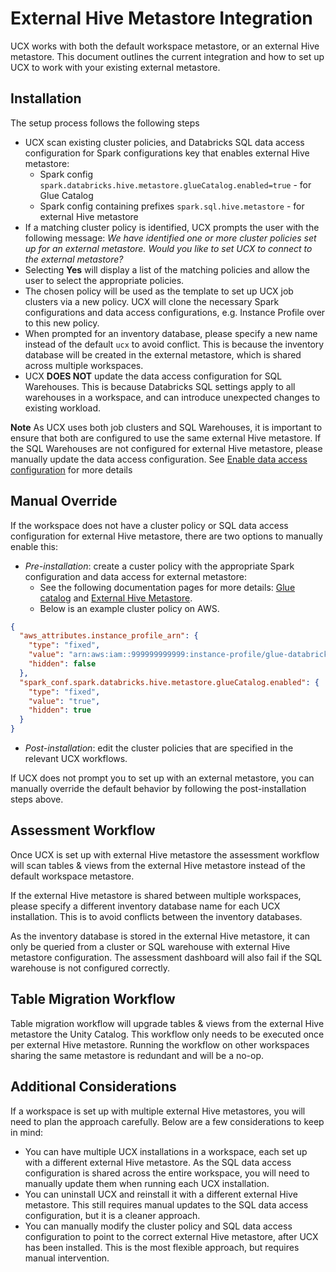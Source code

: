 # External Hive Metastore Integration


UCX works with both the default workspace metastore, or an external Hive metastore. This document outlines the current
integration and how to set up UCX to work with your existing external metastore.

## Installation

The setup process follows the following steps

- UCX scan existing cluster policies, and Databricks SQL data access configuration for Spark configurations key that
enables external Hive metastore:
  - Spark config `spark.databricks.hive.metastore.glueCatalog.enabled=true` - for Glue Catalog
  - Spark config containing prefixes `spark.sql.hive.metastore` - for external Hive metastore
- If a matching cluster policy is identified, UCX prompts the user with the following message:
  _We have identified one or more cluster policies set up for an external metastore.
  Would you like to set UCX to connect to the external metastore?_
- Selecting **Yes** will display a list of the matching policies and allow the user to select the appropriate policies.
- The chosen policy will be used as the template to set up UCX job clusters via a new policy. UCX will clone the
necessary Spark configurations and data access configurations, e.g. Instance Profile over to this new policy.
- When prompted for an inventory database, please specify a new name instead of the default `ucx` to avoid conflict.
This is because the inventory database will be created in the external metastore, which is shared across multiple workspaces.
- UCX **DOES NOT** update the data access configuration for SQL Warehouses. This is because Databricks SQL settings apply
to all warehouses in a workspace, and can introduce unexpected changes to existing workload.

**Note**
As UCX uses both job clusters and SQL Warehouses, it is important to ensure that both are configured to use the same
external Hive metastore. If the SQL Warehouses are not configured for external Hive metastore, please manually update
the data access configuration. See [Enable data access configuration](https://learn.microsoft.com/en-us/azure/databricks/admin/sql/data-access-configuration) for more details



## Manual Override

If the workspace does not have a cluster policy or SQL data access configuration for external Hive metastore, there are
two options to manually enable this:
- *Pre-installation*: create a custer policy with the appropriate Spark configuration and data access for external metastore:
  - See the following documentation pages for more details: [Glue catalog](https://docs.databricks.com/en/archive/external-metastores/aws-glue-metastore.html) and [External Hive Metastore](https://learn.microsoft.com/en-us/azure/databricks/archive/external-metastores/external-hive-metastore).
  - Below is an example cluster policy on AWS.

```json
{
  "aws_attributes.instance_profile_arn": {
    "type": "fixed",
    "value": "arn:aws:iam::999999999999:instance-profile/glue-databricks-access",
    "hidden": false
  },
  "spark_conf.spark.databricks.hive.metastore.glueCatalog.enabled": {
    "type": "fixed",
    "value": "true",
    "hidden": true
  }
}
```
- *Post-installation*: edit the cluster policies that are specified in the relevant UCX workflows.

If UCX does not prompt you to set up with an external metastore, you can manually override the default behavior by
following the post-installation steps above.



## Assessment Workflow

Once UCX is set up with external Hive metastore the assessment workflow will scan tables & views from the external
Hive metastore instead of the default workspace metastore.

If the external Hive metastore is shared between multiple workspaces, please specify a different inventory
database name for each UCX installation. This is to avoid conflicts between the inventory databases.

As the inventory database is stored in the external Hive metastore, it can only be queried from a cluster or SQL warehouse
with external Hive metastore configuration. The assessment dashboard will also fail if the SQL warehouse is not configured correctly.



## Table Migration Workflow

Table migration workflow will upgrade tables & views from the external Hive metastore the Unity Catalog. This workflow
only needs to be executed once per external Hive metastore. Running the workflow on other workspaces sharing the same
metastore is redundant and will be a no-op.



## Additional Considerations

If a workspace is set up with multiple external Hive metastores, you will need to plan the approach carefully. Below are
a few considerations to keep in mind:
- You can have multiple UCX installations in a workspace, each set up with a different external Hive metastore. As the
SQL data access configuration is shared across the entire workspace, you will need to manually update them when running
each UCX installation.
- You can uninstall UCX and reinstall it with a different external Hive metastore. This still requires manual updates to
the SQL data access configuration, but it is a cleaner approach.
- You can manually modify the cluster policy and SQL data access configuration to point to the correct external Hive
metastore, after UCX has been installed. This is the most flexible approach, but requires manual intervention.


